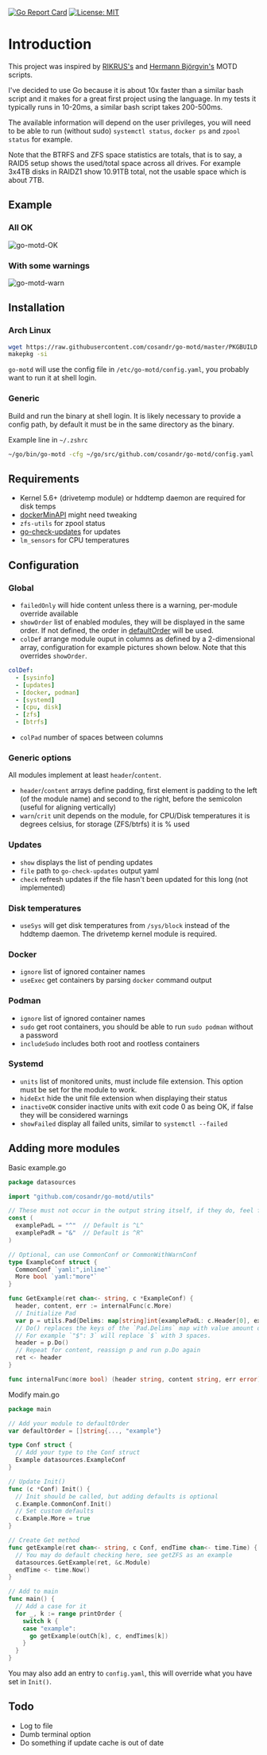 
[![Go Report Card](https://goreportcard.com/badge/github.com/cosandr/go-motd)](https://goreportcard.com/report/github.com/cosandr/go-motd) [![License: MIT](https://img.shields.io/badge/License-MIT-blue.svg)](https://github.com/cosandr/go-motd/blob/master/LICENSE)

# Introduction

This project was inspired by [RIKRUS's](https://github.com/RIKRUS/MOTD) and [Hermann Björgvin's](https://github.com/HermannBjorgvin/motd) MOTD scripts.

I've decided to use Go because it is about 10x faster than a similar bash script and it makes for a great first project using the language. In my tests it typically runs in 10-20ms, a similar bash script takes 200-500ms.

The available information will depend on the user privileges, you will need to be able to run (without sudo) `systemctl status`, `docker ps` and `zpool status` for example.

Note that the BTRFS and ZFS space statistics are totals, that is to say, a RAID5 setup shows the used/total space across all drives. For example 3x4TB disks in RAIDZ1 show 10.91TB total, not the usable space which is about 7TB.

## Example

### All OK

![go-motd-OK](https://user-images.githubusercontent.com/7095687/71813464-f5215580-3079-11ea-9f70-46f66c2557da.jpg)

### With some warnings

![go-motd-warn](https://user-images.githubusercontent.com/7095687/71813465-f5215580-3079-11ea-809d-05f661614679.jpg)

## Installation

### Arch Linux

```sh
wget https://raw.githubusercontent.com/cosandr/go-motd/master/PKGBUILD
makepkg -si
```

`go-motd` will use the config file in `/etc/go-motd/config.yaml`, you probably want to run it at shell login.

### Generic

Build and run the binary at shell login. It is likely necessary to provide a config path, by default it must be in the same directory as the binary.

Example line in `~/.zshrc`

```sh
~/go/bin/go-motd -cfg ~/go/src/github.com/cosandr/go-motd/config.yaml
```

## Requirements

- Kernel 5.6+ (drivetemp module) or hddtemp daemon are required for disk temps
- [dockerMinAPI](./datasources/docker.go#L15) might need tweaking
- `zfs-utils` for zpool status
- [go-check-updates](https://github.com/cosandr/go-check-updates) for updates
- `lm_sensors` for CPU temperatures

## Configuration

### Global

- `failedOnly` will hide content unless there is a warning, per-module override available
- `showOrder` list of enabled modules, they will be displayed in the same order. If not defined, the order in [defaultOrder](./main.go#L18) will be used.
- `colDef` arrange module ouput in columns as defined by a 2-dimensional array, configuration for example pictures shown below. Note that this overrides `showOrder`.

```yaml
colDef:
  - [sysinfo]
  - [updates]
  - [docker, podman]
  - [systemd]
  - [cpu, disk]
  - [zfs]
  - [btrfs]
```

- `colPad` number of spaces between columns

### Generic options

All modules implement at least `header`/`content`.

- `header`/`content` arrays define padding, first element is padding to the left (of the module name) and second to the right, before the semicolon (useful for aligning vertically)
- `warn`/`crit` unit depends on the module, for CPU/Disk temperatures it is degrees celsius, for storage (ZFS/btrfs) it is % used

### Updates

- `show` displays the list of pending updates
- `file` path to `go-check-updates` output yaml
- `check` refresh updates if the file hasn't been updated for this long (not implemented)

### Disk temperatures

- `useSys` will get disk temperatures from `/sys/block` instead of the hddtemp daemon.
The drivetemp kernel module is required.

### Docker

- `ignore` list of ignored container names
- `useExec` get containers by parsing `docker` command output

### Podman

- `ignore` list of ignored container names
- `sudo` get root containers, you should be able to run `sudo podman` without a password
- `includeSudo` includes both root and rootless containers

### Systemd

- `units` list of monitored units, must include file extension. This option must be set for the module to work.
- `hideExt` hide the unit file extension when displaying their status
- `inactiveOK` consider inactive units with exit code 0 as being OK, if false they will be considered warnings
- `showFailed` display all failed units, similar to `systemctl --failed`

## Adding more modules

Basic example.go

```go
package datasources

import "github.com/cosandr/go-motd/utils"

// These must not occur in the output string itself, if they do, feel free to use your own constants
const (
  examplePadL = "^"  // Default is ^L^
  examplePadR = "&"  // Default is ^R^
)

// Optional, can use CommonConf or CommonWithWarnConf
type ExampleConf struct {
  CommonConf `yaml:",inline"`
  More bool `yaml:"more"`
}

func GetExample(ret chan<- string, c *ExampleConf) {
  header, content, err := internalFunc(c.More)
  // Initialize Pad
  var p = utils.Pad{Delims: map[string]int{examplePadL: c.Header[0], examplePadR: c.Header[1]}, Content: header}
  // Do() replaces the keys of the `Pad.Delims` map with value amount of spaces
  // For example `"$": 3` will replace `$` with 3 spaces.
  header = p.Do()
  // Repeat for content, reassign p and run p.Do again
  ret <- header
}

func internalFunc(more bool) (header string, content string, err error) {}
```

Modify main.go

```go
package main

// Add your module to defaultOrder
var defaultOrder = []string{..., "example"}

type Conf struct {
  // Add your type to the Conf struct
  Example datasources.ExampleConf
}

// Update Init()
func (c *Conf) Init() {
  // Init should be called, but adding defaults is optional
  c.Example.CommonConf.Init()
  // Set custom defaults
  c.Example.More = true
}

// Create Get method
func getExample(ret chan<- string, c Conf, endTime chan<- time.Time) {
  // You may do default checking here, see getZFS as an example
  datasources.GetExample(ret, &c.Module)
  endTime <- time.Now()
}

// Add to main
func main() {
  // Add a case for it
  for _, k := range printOrder {
    switch k {
    case "example":
      go getExample(outCh[k], c, endTimes[k])
    }
  }
}
```

You may also add an entry to `config.yaml`, this will override what you have set in `Init()`.

## Todo

- Log to file
- Dumb terminal option
- Do something if update cache is out of date

